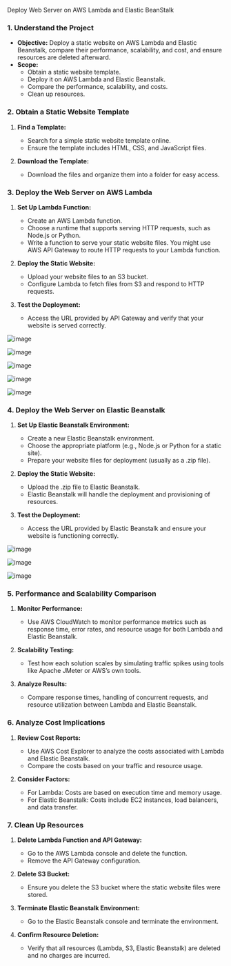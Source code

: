 Deploy Web Server on AWS Lambda and Elastic BeanStalk

### 1. **Understand the Project**

- **Objective:** Deploy a static website on AWS Lambda and Elastic Beanstalk, compare their performance, scalability, and cost, and ensure resources are deleted afterward.
- **Scope:**
  - Obtain a static website template.
  - Deploy it on AWS Lambda and Elastic Beanstalk.
  - Compare the performance, scalability, and costs.
  - Clean up resources.

### 2. **Obtain a Static Website Template**

1. **Find a Template:**

   - Search for a simple static website template online.
   - Ensure the template includes HTML, CSS, and JavaScript files.

2. **Download the Template:**
   - Download the files and organize them into a folder for easy access.

### 3. **Deploy the Web Server on AWS Lambda**

1. **Set Up Lambda Function:**

   - Create an AWS Lambda function.
   - Choose a runtime that supports serving HTTP requests, such as Node.js or Python.
   - Write a function to serve your static website files. You might use AWS API Gateway to route HTTP requests to your Lambda function.

2. **Deploy the Static Website:**

   - Upload your website files to an S3 bucket.
   - Configure Lambda to fetch files from S3 and respond to HTTP requests.

3. **Test the Deployment:**
   - Access the URL provided by API Gateway and verify that your website is served correctly.

![image](<Screenshot (240).png>)

![image](<Screenshot (234).png>)

![image](<Screenshot (238).png>)

![image](<Screenshot (239).png>)

![image](<Screenshot (241).png>)

### 4. **Deploy the Web Server on Elastic Beanstalk**

1. **Set Up Elastic Beanstalk Environment:**

   - Create a new Elastic Beanstalk environment.
   - Choose the appropriate platform (e.g., Node.js or Python for a static site).
   - Prepare your website files for deployment (usually as a .zip file).

2. **Deploy the Static Website:**

   - Upload the .zip file to Elastic Beanstalk.
   - Elastic Beanstalk will handle the deployment and provisioning of resources.

3. **Test the Deployment:**
   - Access the URL provided by Elastic Beanstalk and ensure your website is functioning correctly.

![image](<Screenshot (243).png>)

![image](<Screenshot (244).png>)

![image](<Screenshot (245).png>)

### 5. **Performance and Scalability Comparison**

1. **Monitor Performance:**

   - Use AWS CloudWatch to monitor performance metrics such as response time, error rates, and resource usage for both Lambda and Elastic Beanstalk.

2. **Scalability Testing:**

   - Test how each solution scales by simulating traffic spikes using tools like Apache JMeter or AWS’s own tools.

3. **Analyze Results:**
   - Compare response times, handling of concurrent requests, and resource utilization between Lambda and Elastic Beanstalk.

### 6. **Analyze Cost Implications**

1. **Review Cost Reports:**

   - Use AWS Cost Explorer to analyze the costs associated with Lambda and Elastic Beanstalk.
   - Compare the costs based on your traffic and resource usage.

2. **Consider Factors:**
   - For Lambda: Costs are based on execution time and memory usage.
   - For Elastic Beanstalk: Costs include EC2 instances, load balancers, and data transfer.

### 7. **Clean Up Resources**

1. **Delete Lambda Function and API Gateway:**

   - Go to the AWS Lambda console and delete the function.
   - Remove the API Gateway configuration.

2. **Delete S3 Bucket:**

   - Ensure you delete the S3 bucket where the static website files were stored.

3. **Terminate Elastic Beanstalk Environment:**

   - Go to the Elastic Beanstalk console and terminate the environment.

4. **Confirm Resource Deletion:**
   - Verify that all resources (Lambda, S3, Elastic Beanstalk) are deleted and no charges are incurred.
